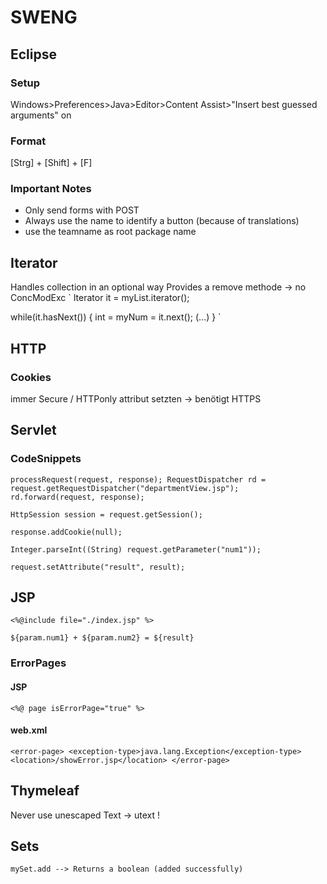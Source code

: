 # SWENG

## Eclipse

### Setup
Windows>Preferences>Java>Editor>Content Assist>"Insert best guessed arguments" on

### Format
[Strg] + [Shift] + [F]

### Important Notes

* Only send forms with POST
* Always use the name to identify a button (because of translations)
* use the teamname as root package name

## Iterator
Handles collection in an optional way
Provides a remove methode -> no ConcModExc
`
Iterator<int> it = myList.iterator();

while(it.hasNext())
{
	int = myNum = it.next();
	(...)
}
`

## HTTP

### Cookies 
immer Secure / HTTPonly attribut setzten -> benötigt HTTPS

## Servlet 

### CodeSnippets

`processRequest(request, response);
RequestDispatcher rd = request.getRequestDispatcher("departmentView.jsp");
rd.forward(request, response);`

`HttpSession session = request.getSession();`

`response.addCookie(null);`
	
`Integer.parseInt((String) request.getParameter("num1"));`

`request.setAttribute("result", result);`

## JSP
`<%@include file="./index.jsp" %>`

`${param.num1} + ${param.num2} = ${result}`


### ErrorPages
#### JSP
`<%@ page isErrorPage="true" %>`

#### web.xml
`
<error-page>
	<exception-type>java.lang.Exception</exception-type>
	<location>/showError.jsp</location>
</error-page>
`

## Thymeleaf
Never use unescaped Text -> utext !


## Sets
`mySet.add --> Returns a boolean (added successfully)`





